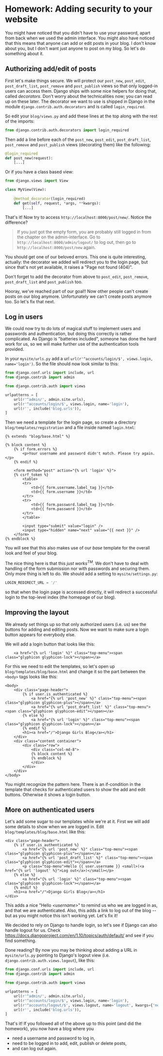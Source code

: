 # Homework: Adding security to your website

You might have noticed that you didn't have to use your password, apart from back when we used the admin interface. You might also have noticed that this means that anyone can add or edit posts in your blog. I don't know about you, but I don't want just anyone to post on my blog. So let's do something about it.

## Authorizing add/edit of posts

First let's make things secure. We will protect our `post_new`, `post_edit`, `post_draft_list`, `post_remove` and `post_publish` views so that only logged-in users can access them. Django ships with some nice helpers for doing that, called _decorators_. Don't worry about the technicalities now; you can read up on these later. The decorator we want to use is shipped in Django in the module `django.contrib.auth.decorators` and is called `login_required`.

So edit your `blog/views.py` and add these lines at the top along with the rest of the imports:

```python
from django.contrib.auth.decorators import login_required
```

Then add a line before each of the `post_new`, `post_edit`, `post_draft_list`, `post_remove` and `post_publish` views (decorating them) like the following:

```python
@login_required
def post_new(request):
    [...]
```

Or if you have a class based view:

```python
from django.views import View

class MyView(View):
    
    @method_decorator(login_required)
    def get(self, request, *args, **kwargs):
        [...]
```

That's it! Now try to access `http://localhost:8000/post/new/`. Notice the difference?

> If you just got the empty form, you are probably still logged in from the chapter on the admin-interface. Go to `http://localhost:8000/admin/logout/` to log out, then go to `http://localhost:8000/post/new` again.

You should get one of our beloved errors. This one is quite interesting, actually: the decorator we added will redirect you to the login page, but since that's not yet available, it raises a "Page not found (404)".

Don't forget to add the decorator from above to `post_edit`, `post_remove`, `post_draft_list` and `post_publish` too.

Hooray, we've reached part of our goal!! Now other people can't create posts on our blog anymore. Unfortunately we can't create posts anymore too. So let's fix that next.


## Log in users

We could now try to do lots of magical stuff to implement users and passwords and authentication, but doing this correctly is rather complicated. As Django is "batteries included", someone has done the hard work for us, so we will make further use of the authentication tools provided.

In your `mysite/urls.py` add a url `url(r'^accounts/login/$', views.login, name='login')`. So the file should now look similar to this:

```python
from django.conf.urls import include, url
from django.contrib import admin

from django.contrib.auth import views

urlpatterns = [
    url(r'^admin/', admin.site.urls),
    url(r'^accounts/login/$', views.login, name='login'),
    url(r'', include('blog.urls')),
]
```

Then we need a template for the login page, so create a directory `blog/templates/registration` and a file inside named `login.html`:

```django
{% extends "blog/base.html" %}

{% block content %}
    {% if form.errors %}
        <p>Your username and password didn't match. Please try again.</p>
    {% endif %}

    <form method="post" action="{% url 'login' %}">
    {% csrf_token %}
        <table>
        <tr>
            <td>{{ form.username.label_tag }}</td>
            <td>{{ form.username }}</td>
        </tr>
        <tr>
            <td>{{ form.password.label_tag }}</td>
            <td>{{ form.password }}</td>
        </tr>
        </table>

        <input type="submit" value="login" />
        <input type="hidden" name="next" value="{{ next }}" />
    </form>
{% endblock %}
```

You will see that this also makes use of our _base_ template for the overall look and feel of your blog.

The nice thing here is that this _just works<sup>TM</sup>_. We don't have to deal with handling of the form submission nor with passwords and securing them. Only more thing is left to do. We should add a setting to `mysite/settings.py`:

```python
LOGIN_REDIRECT_URL = '/'
```

so that when the login page is accessed directly, it will redirect a successful login to the top-level index (the homepage of our blog).

## Improving the layout

We already set things up so that only authorized users (i.e. us) see the buttons for adding and editing posts. Now we want to make sure a login button appears for everybody else.

We will add a login button that looks like this:

```django
    <a href="{% url 'login' %}" class="top-menu"><span class="glyphicon glyphicon-lock"></span></a>
```

For this we need to edit the templates, so let's open up `blog/templates/blog/base.html` and change it so the part between the `<body>` tags looks like this:

```django
<body>
    <div class="page-header">
        {% if user.is_authenticated %}
            <a href="{% url 'post_new' %}" class="top-menu"><span class="glyphicon glyphicon-plus"></span></a>
            <a href="{% url 'post_draft_list' %}" class="top-menu"><span class="glyphicon glyphicon-edit"></span></a>
        {% else %}
            <a href="{% url 'login' %}" class="top-menu"><span class="glyphicon glyphicon-lock"></span></a>
        {% endif %}
        <h1><a href="/">Django Girls Blog</a></h1>
    </div>
    <div class="content container">
        <div class="row">
            <div class="col-md-8">
            {% block content %}
            {% endblock %}
            </div>
        </div>
    </div>
</body>
```

You might recognize the pattern here. There is an if-condition in the template that checks for authenticated users to show the add and edit buttons. Otherwise it shows a login button.

## More on authenticated users

Let's add some sugar to our templates while we're at it. First we will add some details to show when we are logged in. Edit `blog/templates/blog/base.html` like this:

```django
<div class="page-header">
    {% if user.is_authenticated %}
        <a href="{% url 'post_new' %}" class="top-menu"><span class="glyphicon glyphicon-plus"></span></a>
        <a href="{% url 'post_draft_list' %}" class="top-menu"><span class="glyphicon glyphicon-edit"></span></a>
        <p class="top-menu">Hello {{ user.username }} <small>(<a href="{% url 'logout' %}">Log out</a>)</small></p>
    {% else %}
        <a href="{% url 'login' %}" class="top-menu"><span class="glyphicon glyphicon-lock"></span></a>
    {% endif %}
    <h1><a href="/">Django Girls Blog</a></h1>
</div>
```

This adds a nice "Hello _&lt;username&gt;_" to remind us who we are logged in as, and that we are authenticated. Also, this adds a link to log out of the blog -- but as you might notice this isn't working yet. Let's fix it!

We decided to rely on Django to handle login, so let's see if Django can also handle logout for us. Check https://docs.djangoproject.com/en/1.10/topics/auth/default/ and see if you find something.

Done reading? By now you may be thinking about adding a URL in `mysite/urls.py` pointing to Django's logout view (i.e. `django.contrib.auth.views.logout`), like this:

```python
from django.conf.urls import include, url
from django.contrib import admin

from django.contrib.auth import views

urlpatterns = [
    url(r'^admin/', admin.site.urls),
    url(r'^accounts/login/$', views.login, name='login'),
    url(r'^accounts/logout/$', views.logout, name='logout', kwargs={'next_page': '/'}),
    url(r'', include('blog.urls')),
]
```

That's it! If you followed all of the above up to this point (and did the homework), you now have a blog where you

 - need a username and password to log in,
 - need to be logged in to add, edit, publish or delete posts,
 - and can log out again.
